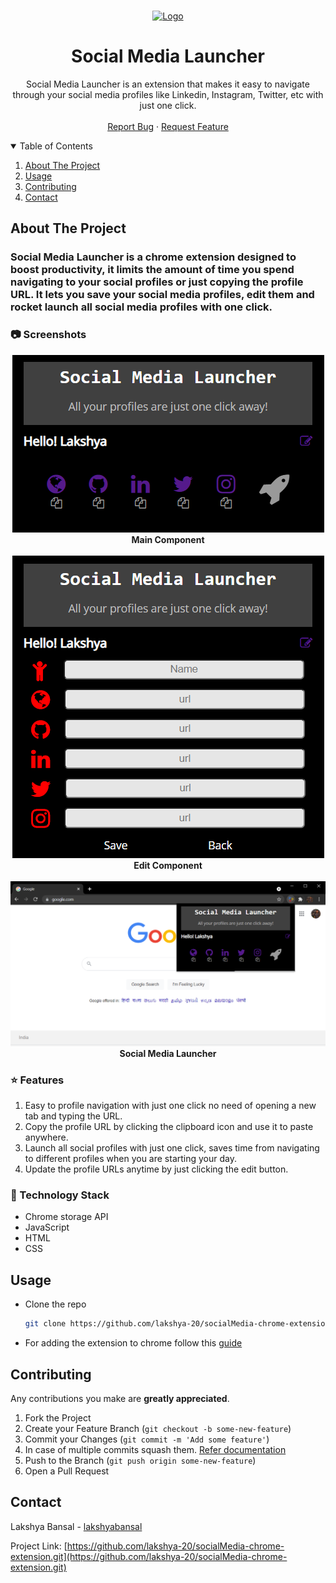 <br />
<p align="center">
  <a href="https://github.com/lakshya-20/socialMedia-chrome-extension">
    <img src="images/logo.png" alt="Logo" width="60" height="60">
  </a>

  <h1 align="center">Social Media Launcher</h1>

  <p align="center">
    Social Media Launcher is an extension that makes it easy to navigate through your social media profiles like Linkedin, Instagram, Twitter, etc with just one click.
    <br />
    <br />
    <a href="https://github.com/lakshya-20/socialMedia-chrome-extension/issues">Report Bug</a>
    ·
    <a href="https://github.com/lakshya-20/socialMedia-chrome-extension/issues">Request Feature</a>
  </p>
</p>
<details open="open">
  <summary>Table of Contents</summary>
  <ol>
    <li>
      <a href="#about-the-project">About The Project</a>
    </li>
    <li><a href="#usage">Usage</a></li>
    <li><a href="#contributing">Contributing</a></li>
    <li><a href="#contact">Contact</a></li>
  </ol>
</details>

<!-- ABOUT THE PROJECT -->
## About The Project
<h3>
  Social Media Launcher is a chrome extension designed to boost productivity, it limits the amount of time you spend navigating to your social profiles or just copying the profile URL. It lets you save your social media profiles, edit them and rocket launch all social media profiles with one click.
</h3>

### :camera: Screenshots
<p align="center">
  <img src="images/Capture1.PNG" alt="Logo">
  <br/>
  <b>Main Component</b>
  <br/>
  <br/>
  <img src="images/Capture2.PNG" alt="Logo">
  <br/>
  <b>Edit Component</b>
  <br/>
  <br/>
  <img src="images/Capture3.PNG" alt="Logo">
  <br/>
  <b>Social Media Launcher</b>
</p>

### :star: Features
1. Easy to profile navigation with just one click no need of opening a new tab and typing the URL.
2. Copy the profile URL by clicking the clipboard icon and use it to paste anywhere.
3. Launch all social profiles with just one click, saves time from navigating to different profiles when you are starting your day.
4. Update the profile URLs anytime by just clicking the edit button.

### :satellite: Technology Stack
* Chrome storage API
* JavaScript
* HTML
* CSS

## Usage
* Clone the repo
   ```sh
   git clone https://github.com/lakshya-20/socialMedia-chrome-extension.git
   ```
* For adding the extension to chrome follow this [guide](https://support.google.com/chrome/a/answer/2714278?hl=en#:~:text=Go%20to%20chrome%3A%2F%2Fextensions,the%20app%20or%20extension%20folder.)

## Contributing
Any contributions you make are **greatly appreciated**.

1. Fork the Project
2. Create your Feature Branch (`git checkout -b some-new-feature`)
3. Commit your Changes (`git commit -m 'Add some feature'`)
4. In case of multiple commits squash them. [Refer documentation](https://www.internalpointers.com/post/squash-commits-into-one-git)
5. Push to the Branch (`git push origin some-new-feature`)
6. Open a Pull Request

## Contact

Lakshya Bansal - [lakshyabansal](https://www.linkedin.com/in/lakshyabansal/)

Project Link: [https://github.com/lakshya-20/socialMedia-chrome-extension.git](https://github.com/lakshya-20/socialMedia-chrome-extension.git)